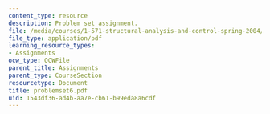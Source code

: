 ```yaml
---
content_type: resource
description: Problem set assignment.
file: /media/courses/1-571-structural-analysis-and-control-spring-2004/1543df36ad4baa7ecb61b99eda8a6cdf_problemset6.pdf
file_type: application/pdf
learning_resource_types:
- Assignments
ocw_type: OCWFile
parent_title: Assignments
parent_type: CourseSection
resourcetype: Document
title: problemset6.pdf
uid: 1543df36-ad4b-aa7e-cb61-b99eda8a6cdf
---
```

